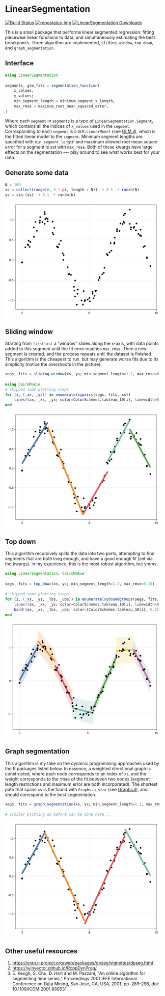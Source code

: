 # LinearSegmentation

[repostatus-url]: https://www.repostatus.org/#active
[repostatus-img]: https://www.repostatus.org/badges/latest/active.svg

[![Build Status](https://github.com/stelmo/LinearSegmentation.jl/actions/workflows/CI.yml/badge.svg?branch=master)](https://github.com/stelmo/LinearSegmentation.jl/actions/workflows/CI.yml?query=branch%3Amaster) [![repostatus-img]][repostatus-url] [![LinearSegmentation Downloads](https://shields.io/endpoint?url=https://pkgs.genieframework.com/api/v1/badge/LinearSegmentation)](https://pkgs.genieframework.com?packages=LinearSegmentation)

This is a small package that performs linear segmented regression: fitting
piecewise linear functions to data, and simultaneously estimating the best
breakpoints. Three algorithm are implemented, `sliding_window`, `top_down`, and
`graph_segmentation`.

## Interface
```julia
using LinearSegmentation

segments, glm_fits = segmentation_function(
    x_values, 
    y_values; 
    min_segment_length = minimum_segment_x_length, 
    max_rmse = maximum_root_mean_squared_error,
)
```
Where each `segment` in `segments` is a type of `LinearSegmentation.Segment`,
which contains all the indices of `x_values` used in the `segment`.
Corresponding to each `segment` is a `GLM.LinearModel` (see
[GLM.jl](https://github.com/JuliaStats/GLM.jl)), which is the fitted linear
model to the `segment`. Minimum segment lengths are specified with
`min_segment_length` and maximum allowed root mean square error for a segment is
set with `max_rmse`. Both of these kwargs have large effects on the segmentation
--- play around to see what works best for your data.

## Generate some data
```julia
N = 100
xs = collect(range(0, 3 * pi, length = N)) .+ 0.1 .* randn(N)
ys = sin.(xs) .+ 0.1 .* randn(N)
```
![Raw data to be segmented](imgs/data.png)

## Sliding window
Starting from `first(xs)` a "window" slides along the x-axis, with data points
added to this segment until the fit error reaches `max_rmse`. Then a new segment
is created, and the process repeats until the dataset is finished. This
algorithm is the cheapest to run, but may generate worse fits due to its
simplicity (notice the overshoots in the picture).
```julia
segs, fits = sliding_window(xs, ys; min_segment_length=1.2, max_rmse=0.15)

using CairoMakie
# skipped some plotting steps
for (i, (_xs, _ys)) in enumerate(xypairs(segs, fits, xs))
    lines!(ax, _xs, _ys; color=ColorSchemes.tableau_10[i], linewidth=8)
end
```
![Sliding window segmentation](imgs/sliding_window.png)

## Top down
This algorithm recursively splits the data into two parts, attempting to find
segments that are both long enough, and have a good enough fit (set via the
kwargs). In my experience, this is the most robust algorithm, but ymmv.
```julia
using LinearSegmentation, CairoMakie

segs, fits = top_down(xs, ys; min_segment_length=1.2, max_rmse=0.15)

# skipped some plotting steps
for (i, (_xs, _ys, _lbs, _ubs)) in enumerate(xyboundgroups(segs, fits, xs))
    lines!(ax, _xs, _ys; color=ColorSchemes.tableau_10[i], linewidth=8)
    band!(ax, _xs, _lbs, _ubs; color=(ColorSchemes.tableau_10[i], 0.2))
end
```
![Top down segmentation](imgs/top_down.png)

## Graph segmentation
This algorithm is my take on the dynamic programming approaches used by the R
packages listed below. In essence, a weighted directional graph is constructed,
where each node corresponds to an index of `xs`, and the weight corresponds to
the rmse of the fit between two nodes (segment length restrictions and maximum
error are both incorporated). The shortest path that spans `xs` is the found
with `Graphs.a_star` (see
[Graphs.jl](https://github.com/JuliaGraphs/Graphs.jl)), and should correspond to
the best segmentation.
```julia
segs, fits = graph_segmentation(xs, ys; min_segment_length=1.2, max_rmse=0.15)

# similar plotting as before can be done here...
```
![Graph segmentation](imgs/graph_segmentation.png)

## Other useful resources
1. https://cran.r-project.org/web/packages/dpseg/vignettes/dpseg.html
2. https://winvector.github.io/RcppDynProg/
3. E. Keogh, S. Chu, D. Hart and M. Pazzani, "An online algorithm for segmenting
   time series," Proceedings 2001 IEEE International Conference on Data Mining,
   San Jose, CA, USA, 2001, pp. 289-296, doi: 10.1109/ICDM.2001.989531.